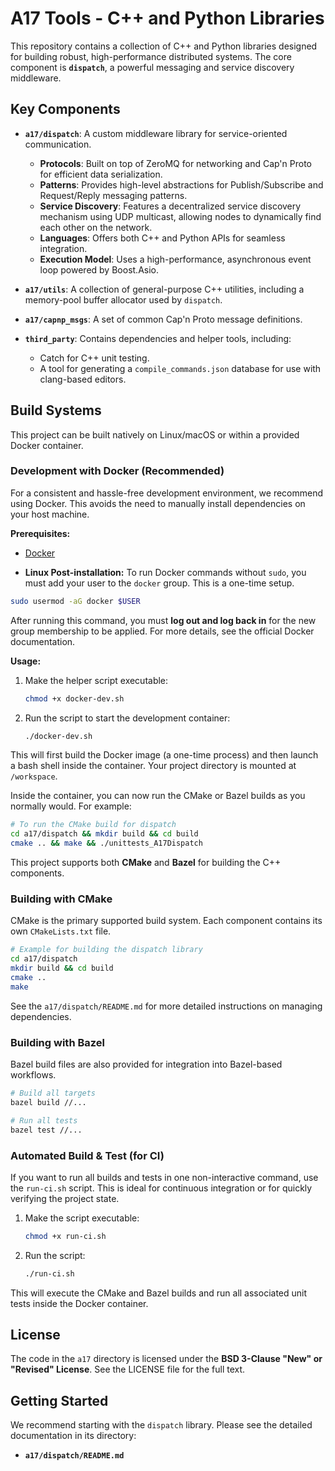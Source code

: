 # A17 Tools - C++ and Python Libraries

This repository contains a collection of C++ and Python libraries designed for building robust, high-performance distributed systems. The core component is **`dispatch`**, a powerful messaging and service discovery middleware.

## Key Components

* **`a17/dispatch`**: A custom middleware library for service-oriented communication.
  * **Protocols**: Built on top of ZeroMQ for networking and Cap'n Proto for efficient data serialization.
  * **Patterns**: Provides high-level abstractions for Publish/Subscribe and Request/Reply messaging patterns.
  * **Service Discovery**: Features a decentralized service discovery mechanism using UDP multicast, allowing nodes to dynamically find each other on the network.
  * **Languages**: Offers both C++ and Python APIs for seamless integration.
  * **Execution Model**: Uses a high-performance, asynchronous event loop powered by Boost.Asio.

* **`a17/utils`**: A collection of general-purpose C++ utilities, including a memory-pool buffer allocator used by `dispatch`.

* **`a17/capnp_msgs`**: A set of common Cap'n Proto message definitions.

* **`third_party`**: Contains dependencies and helper tools, including:
  * Catch for C++ unit testing.
  * A tool for generating a `compile_commands.json` database for use with clang-based editors.

## Build Systems

This project can be built natively on Linux/macOS or within a provided Docker container.

### Development with Docker (Recommended)

For a consistent and hassle-free development environment, we recommend using Docker. This avoids the need to manually install dependencies on your host machine.

**Prerequisites:**

* [Docker](https://docs.docker.com/get-docker/)

* **Linux Post-installation:** To run Docker commands without `sudo`, you must add your user to the `docker` group. This is a one-time setup.

```bash
sudo usermod -aG docker $USER
```

After running this command, you must **log out and log back in** for the new group membership to be applied. For more details, see the official Docker documentation.

**Usage:**

1. Make the helper script executable:

    ```bash
    chmod +x docker-dev.sh
    ```

2. Run the script to start the development container:

    ```bash
    ./docker-dev.sh
    ```

This will first build the Docker image (a one-time process) and then launch a bash shell inside the container. Your project directory is mounted at `/workspace`.

Inside the container, you can now run the CMake or Bazel builds as you normally would. For example:

```bash
# To run the CMake build for dispatch
cd a17/dispatch && mkdir build && cd build
cmake .. && make && ./unittests_A17Dispatch
```

This project supports both **CMake** and **Bazel** for building the C++ components.

### Building with CMake

CMake is the primary supported build system. Each component contains its own `CMakeLists.txt` file.

```bash
# Example for building the dispatch library
cd a17/dispatch
mkdir build && cd build
cmake ..
make
```

See the `a17/dispatch/README.md` for more detailed instructions on managing dependencies.

### Building with Bazel

Bazel build files are also provided for integration into Bazel-based workflows.

```bash
# Build all targets
bazel build //...

# Run all tests
bazel test //...
```

### Automated Build & Test (for CI)

If you want to run all builds and tests in one non-interactive command, use the `run-ci.sh` script. This is ideal for continuous integration or for quickly verifying the project state.

1. Make the script executable:

    ```bash
    chmod +x run-ci.sh
    ```

2. Run the script:

    ```bash
    ./run-ci.sh
    ```

This will execute the CMake and Bazel builds and run all associated unit tests inside the Docker container.

## License

The code in the `a17` directory is licensed under the **BSD 3-Clause "New" or "Revised" License**. See the LICENSE file for the full text.

## Getting Started

We recommend starting with the `dispatch` library. Please see the detailed documentation in its directory:

* **`a17/dispatch/README.md`**
